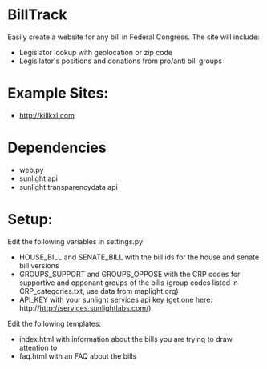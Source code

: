 BillTrack
===

Easily create a website for any bill in Federal Congress. The site will include:
- Legislator lookup with geolocation or zip code
- Legisilator's positions and donations from pro/anti bill groups


Example Sites:
===
- http://killkxl.com


Dependencies
===
- web.py
- sunlight api
- sunlight transparencydata api

Setup:
===
Edit the following variables in settings.py
- HOUSE_BILL and SENATE_BILL with the bill ids for the house and senate bill versions
- GROUPS_SUPPORT and GROUPS_OPPOSE with the CRP codes for supportive and opponant groups of the bills (group codes listed in CRP_categories.txt, use data from maplight.org)  
- API_KEY with your sunlight services api key (get one here: http://http://services.sunlightlabs.com/)

Edit the following templates:
- index.html with information about the bills you are trying to draw attention to
- faq.html with an FAQ about the bills
